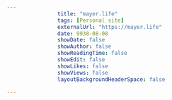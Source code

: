 ---
                title: "mayer.life"
                tags: [Personal site]
                externalUrl: "https://mayer.life"
                date: 9938-08-08
                showDate: false
                showAuthor: false
                showReadingTime: false
                showEdit: false
                showLikes: false
                showViews: false
                layoutBackgroundHeaderSpace: false
                ---
